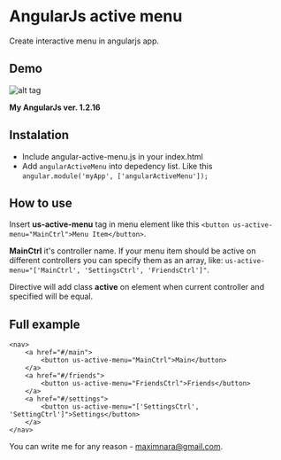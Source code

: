 AngularJs active menu
=================

Create interactive menu in angularjs app.

## Demo
![alt tag](https://www.dropbox.com/s/o56xfmfnrpdo395/ScreenFlow%20%281%29.gif)

__My AngularJs ver. 1.2.16__

## Instalation
* Include angular-active-menu.js in your index.html
* Add ```angularActiveMenu``` into depedency list. Like this ``` angular.module('myApp', ['angularActiveMenu']);  ```

## How to use
Insert __us-active-menu__ tag in menu element like this ```<button us-active-menu="MainCtrl">Menu Item</button>```. 

__MainCtrl__ it's controller name. If your menu item should be active on different controllers you can specify them as an array, like: ```us-active-menu="['MainCtrl', 'SettingsCtrl', 'FriendsCtrl']"```.

Directive will add class __active__ on element when current controller and specified will be equal.

## Full example
```
<nav>
	<a href="#/main">
		<button us-active-menu="MainCtrl">Main</button>
	</a>
	<a href="#/friends">
		<button us-active-menu="FriendsCtrl">Friends</button>
	</a>
	<a href="#/settings">
		<button us-active-menu="['SettingsCtrl', 'SettingCtrl']">Settings</button>
	</a>
</nav>
```

You can write me for any reason - maximnara@gmail.com.